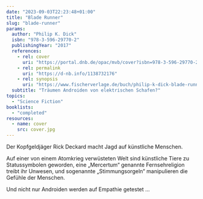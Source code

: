 ```yaml
---
date: "2023-09-03T22:23:48+01:00"
title: "Blade Runner"
slug: "blade-runner"
params:
  author: "Philip K. Dick"
  isbn: "978-3-596-29770-2"
  publishingYear: "2017"
  references:
    - rel: cover
      uri: "https://portal.dnb.de/opac/mvb/cover?isbn=978-3-596-29770-2"
    - rel: permalink
      uri: "https://d-nb.info/1138732176"
    - rel: synopsis
      uri: "https://www.fischerverlage.de/buch/philip-k-dick-blade-runner-9783596297702"
  subtitle: "Träumen Androiden von elektrischen Schafen?"
topics:
  - "Science Fiction"
booklists:
  - "completed"
resources:
  - name: cover
    src: cover.jpg
---
```

Der Kopfgeldjäger Rick Deckard macht Jagd auf künstliche Menschen.

Auf einer von einem Atomkrieg verwüsteten Welt sind künstliche Tiere zu 
Statussymbolen geworden, eine „Mercertum“ genannte Fernsehreligion treibt ihr 
Unwesen, und sogenannte „Stimmungsorgeln“ manipulieren die Gefühle der Menschen.

Und nicht nur Androiden werden auf Empathie getestet ...